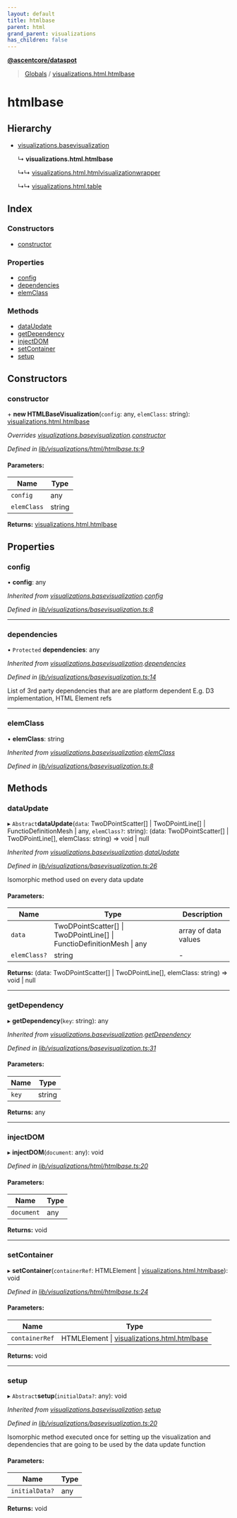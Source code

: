 ```yaml
---
layout: default
title: htmlbase
parent: html
grand_parent: visualizations
has_children: false
---
```


**[@ascentcore/dataspot](../README.md)**

> [Globals](../globals.md) / [visualizations.html.htmlbase](visualizations_html_htmlbase)

# htmlbase

## Hierarchy

* [visualizations.basevisualization](visualizations_basevisualization)

  ↳ **visualizations.html.htmlbase**

  ↳↳ [visualizations.html.htmlvisualizationwrapper](visualizations_html_htmlvisualizationwrapper)

  ↳↳ [visualizations.html.table](visualizations_html_table)

## Index

### Constructors

* [constructor](visualizations_html_htmlbase#constructor)

### Properties

* [config](visualizations_html_htmlbase#config)
* [dependencies](visualizations_html_htmlbase#dependencies)
* [elemClass](visualizations_html_htmlbase#elemclass)

### Methods

* [dataUpdate](visualizations_html_htmlbase#dataupdate)
* [getDependency](visualizations_html_htmlbase#getdependency)
* [injectDOM](visualizations_html_htmlbase#injectdom)
* [setContainer](visualizations_html_htmlbase#setcontainer)
* [setup](visualizations_html_htmlbase#setup)

## Constructors

### constructor

\+ **new HTMLBaseVisualization**(`config`: any, `elemClass`: string): [visualizations.html.htmlbase](visualizations_html_htmlbase)

*Overrides [visualizations.basevisualization](visualizations_basevisualization).[constructor](visualizations_basevisualization#constructor)*

*Defined in [lib/visualizations/html/htmlbase.ts:9](https://github.com/ascentcore/dataspot/blob/7114653/lib/visualizations/html/htmlbase.ts#L9)*

#### Parameters:

Name | Type |
------ | ------ |
`config` | any |
`elemClass` | string |

**Returns:** [visualizations.html.htmlbase](visualizations_html_htmlbase)

## Properties

### config

•  **config**: any

*Inherited from [visualizations.basevisualization](visualizations_basevisualization).[config](visualizations_basevisualization#config)*

*Defined in [lib/visualizations/basevisualization.ts:8](https://github.com/ascentcore/dataspot/blob/7114653/lib/visualizations/basevisualization.ts#L8)*

___

### dependencies

• `Protected` **dependencies**: any

*Inherited from [visualizations.basevisualization](visualizations_basevisualization).[dependencies](visualizations_basevisualization#dependencies)*

*Defined in [lib/visualizations/basevisualization.ts:14](https://github.com/ascentcore/dataspot/blob/7114653/lib/visualizations/basevisualization.ts#L14)*

List of 3rd party dependencies that are are platform dependent
E.g. D3 implementation, HTML Element refs

___

### elemClass

•  **elemClass**: string

*Inherited from [visualizations.basevisualization](visualizations_basevisualization).[elemClass](visualizations_basevisualization#elemclass)*

*Defined in [lib/visualizations/basevisualization.ts:8](https://github.com/ascentcore/dataspot/blob/7114653/lib/visualizations/basevisualization.ts#L8)*

## Methods

### dataUpdate

▸ `Abstract`**dataUpdate**(`data`: TwoDPointScatter[] \| TwoDPointLine[] \| FunctioDefinitionMesh \| any, `elemClass?`: string): (data: TwoDPointScatter[] \| TwoDPointLine[], elemClass: string) => void \| null

*Inherited from [visualizations.basevisualization](visualizations_basevisualization).[dataUpdate](visualizations_basevisualization#dataupdate)*

*Defined in [lib/visualizations/basevisualization.ts:26](https://github.com/ascentcore/dataspot/blob/7114653/lib/visualizations/basevisualization.ts#L26)*

Isomorphic method used on every data update

#### Parameters:

Name | Type | Description |
------ | ------ | ------ |
`data` | TwoDPointScatter[] \| TwoDPointLine[] \| FunctioDefinitionMesh \| any | array of data values  |
`elemClass?` | string | - |

**Returns:** (data: TwoDPointScatter[] \| TwoDPointLine[], elemClass: string) => void \| null

___

### getDependency

▸ **getDependency**(`key`: string): any

*Inherited from [visualizations.basevisualization](visualizations_basevisualization).[getDependency](visualizations_basevisualization#getdependency)*

*Defined in [lib/visualizations/basevisualization.ts:31](https://github.com/ascentcore/dataspot/blob/7114653/lib/visualizations/basevisualization.ts#L31)*

#### Parameters:

Name | Type |
------ | ------ |
`key` | string |

**Returns:** any

___

### injectDOM

▸ **injectDOM**(`document`: any): void

*Defined in [lib/visualizations/html/htmlbase.ts:20](https://github.com/ascentcore/dataspot/blob/7114653/lib/visualizations/html/htmlbase.ts#L20)*

#### Parameters:

Name | Type |
------ | ------ |
`document` | any |

**Returns:** void

___

### setContainer

▸ **setContainer**(`containerRef`: HTMLElement \| [visualizations.html.htmlbase](visualizations_html_htmlbase)): void

*Defined in [lib/visualizations/html/htmlbase.ts:24](https://github.com/ascentcore/dataspot/blob/7114653/lib/visualizations/html/htmlbase.ts#L24)*

#### Parameters:

Name | Type |
------ | ------ |
`containerRef` | HTMLElement \| [visualizations.html.htmlbase](visualizations_html_htmlbase) |

**Returns:** void

___

### setup

▸ `Abstract`**setup**(`initialData?`: any): void

*Inherited from [visualizations.basevisualization](visualizations_basevisualization).[setup](visualizations_basevisualization#setup)*

*Defined in [lib/visualizations/basevisualization.ts:20](https://github.com/ascentcore/dataspot/blob/7114653/lib/visualizations/basevisualization.ts#L20)*

Isomorphic method executed once for setting up the visualization and dependencies
that are going to be used by the data update function

#### Parameters:

Name | Type |
------ | ------ |
`initialData?` | any |

**Returns:** void

